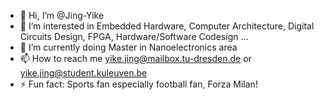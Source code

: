 - 👋 Hi, I’m @Jing-Yike
- 👀 I’m interested in Embedded Hardware, Computer Architecture, Digital Circuits Design, FPGA, Hardware/Software Codesign ...
- 🌱 I’m currently doing Master in Nanoelectronics area
- 📫 How to reach me yike.jing@mailbox.tu-dresden.de or yike.jing@student.kuleuven.be
- ⚡ Fun fact: Sports fan especially football fan, Forza Milan!

<!---
Jing-Yike/Jing-Yike is a ✨ special ✨ repository because its `README.md` (this file) appears on your GitHub profile.
You can click the Preview link to take a look at your changes.
--->
